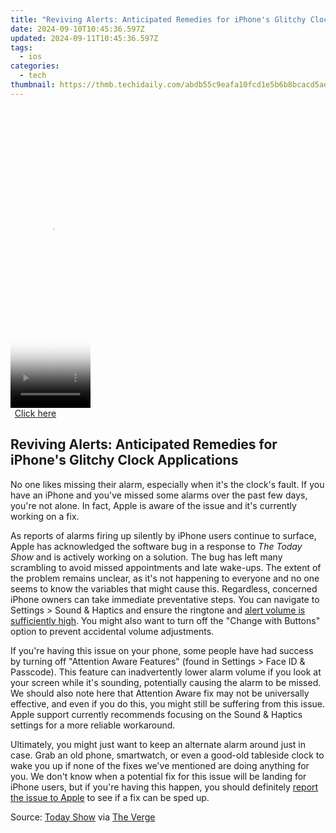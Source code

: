 ```yaml
---
title: "Reviving Alerts: Anticipated Remedies for iPhone's Glitchy Clock Applications"
date: 2024-09-10T10:45:36.597Z
updated: 2024-09-11T10:45:36.597Z
tags:
  - ios
categories:
  - tech
thumbnail: https://thmb.techidaily.com/abdb55c9eafa10fcd1e5b6b8bcacd5ae781a152c864bc8cb8ab3789e791e916f.jpg
---
```






<!-- affiliate ads begin -->
<span id="1938136">
					<video width="128" height="480" style="cursor:pointer"
           poster="//a.impactradius-go.com/display-clicktoplayimage/1938136.png"
           onclick="if(!this.playClicked){this.play();this.setAttribute('controls',true);this.playClicked=true;}">
	   <source src="//a.impactradius-go.com/display-ad/22993-1938136">
	   <img src="//a.impactradius-go.com/display-clicktoplayimage/1938136.png" style="border: none; height: 100%; width: 100%; object-fit: contain">
	</video>
	<div style="width:80px;text-align:center"><a href="javascript:window.open(decodeURIComponent('https%3A%2F%2Fhomestyler.sjv.io%2Fc%2F5597632%2F1938136%2F22993'), '_blank');void(0);">Click here</a></div>
</span>
<img height="0" width="0" src="https://imp.pxf.io/i/5597632/1938136/22993" style="position:absolute;visibility:hidden;" border="0" />
<!-- affiliate ads end -->




## Reviving Alerts: Anticipated Remedies for iPhone's Glitchy Clock Applications

No one likes missing their alarm, especially when it's the clock's fault. If you have an iPhone and you've missed some alarms over the past few days, you're not alone. In fact, Apple is aware of the issue and it's currently working on a fix.

 As reports of alarms firing up silently by iPhone users continue to surface, Apple has acknowledged the software bug in a response to _The Today Show_ and is actively working on a solution. The bug has left many scrambling to avoid missed appointments and late wake-ups. The extent of the problem remains unclear, as it's not happening to everyone and no one seems to know the variables that might cause this. Regardless, concerned iPhone owners can take immediate preventative steps. You can navigate to Settings > Sound & Haptics and ensure the ringtone and [alert volume is sufficiently high](https://youtube-webster.techidaily.com/n-2024-harnessing-the-power-of-color-difference-keying-methods/). You might also want to turn off the "Change with Buttons" option to prevent accidental volume adjustments.

 If you're having this issue on your phone, some people have had success by turning off "Attention Aware Features" (found in Settings > Face ID & Passcode). This feature can inadvertently lower alarm volume if you look at your screen while it's sounding, potentially causing the alarm to be missed. We should also note here that Attention Aware fix may not be universally effective, and even if you do this, you might still be suffering from this issue. Apple support currently recommends focusing on the Sound & Haptics settings for a more reliable workaround.

 Ultimately, you might just want to keep an alternate alarm around just in case. Grab an old phone, smartwatch, or even a good-old tableside clock to wake you up if none of the fixes we've mentioned are doing anything for you. We don't know when a potential fix for this issue will be landing for iPhone users, but if you're having this happen, you should definitely [report the issue to Apple](https://www.apple.com/feedback/iphone/) to see if a fix can be sped up.

 Source: [Today Show](https://www.today.com/video/how-to-make-sure-your-iphone-s-alarm-goes-off-in-the-morning-209952837765) via [The Verge](https://www.theverge.com/2024/4/30/24145296/apple-iphone-alarm-sounds-broken-ios-bug-fix-coming)

<ins class="adsbygoogle"
     style="display:block"
     data-ad-format="autorelaxed"
     data-ad-client="ca-pub-7571918770474297"
     data-ad-slot="1223367746"></ins>



<ins class="adsbygoogle"
     style="display:block"
     data-ad-client="ca-pub-7571918770474297"
     data-ad-slot="8358498916"
     data-ad-format="auto"
     data-full-width-responsive="true"></ins>










